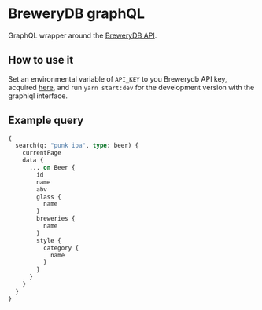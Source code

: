 # BreweryDB graphQL

GraphQL wrapper around the [BreweryDB API](http://www.brewerydb.com/developers/docs).

## How to use it

Set an environmental variable of `API_KEY` to you Brewerydb API key, acquired [here](http://www.brewerydb.com/developers/apps), and run `yarn start:dev` for the development version with the graphiql interface.

## Example query

```graphql
{
  search(q: "punk ipa", type: beer) {
    currentPage
    data {
      ... on Beer {
        id
        name
        abv
        glass {
          name
        }
        breweries {
          name
        }
        style {
          category {
            name
          }
        }
      }
    }
  }
}
```
